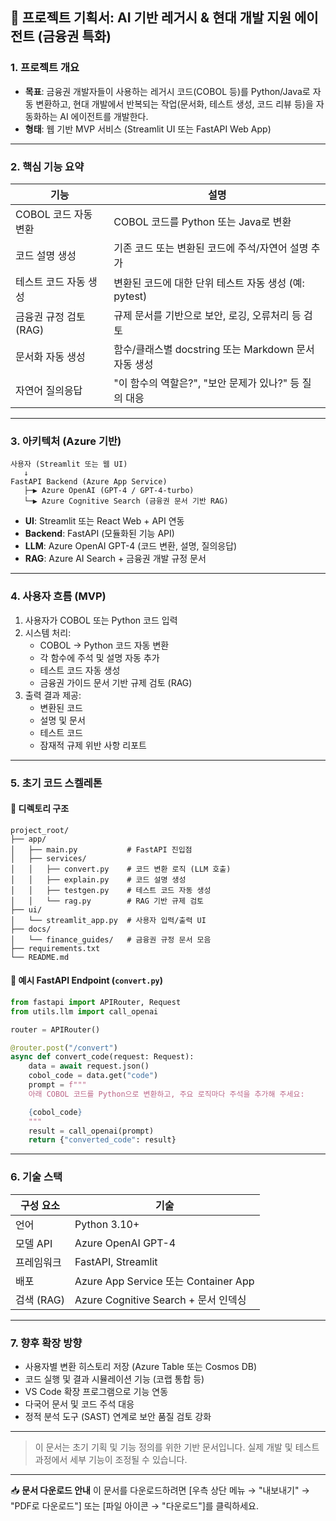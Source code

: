 ## 📘 프로젝트 기획서: AI 기반 레거시 & 현대 개발 지원 에이전트 (금융권 특화)

### 1. 프로젝트 개요

- **목표**: 금융권 개발자들이 사용하는 레거시 코드(COBOL 등)를 Python/Java로 자동 변환하고, 현대 개발에서 반복되는 작업(문서화, 테스트 생성, 코드 리뷰 등)을 자동화하는 AI 에이전트를 개발한다.
- **형태**: 웹 기반 MVP 서비스 (Streamlit UI 또는 FastAPI Web App)

---

### 2. 핵심 기능 요약

| 기능              | 설명                                     |
| --------------- | -------------------------------------- |
| COBOL 코드 자동 변환  | COBOL 코드를 Python 또는 Java로 변환           |
| 코드 설명 생성        | 기존 코드 또는 변환된 코드에 주석/자연어 설명 추가          |
| 테스트 코드 자동 생성    | 변환된 코드에 대한 단위 테스트 자동 생성 (예: pytest)    |
| 금융권 규정 검토 (RAG) | 규제 문서를 기반으로 보안, 로깅, 오류처리 등 검토          |
| 문서화 자동 생성       | 함수/클래스별 docstring 또는 Markdown 문서 자동 생성 |
| 자연어 질의응답        | "이 함수의 역할은?", "보안 문제가 있나?" 등 질의 대응     |

---

### 3. 아키텍처 (Azure 기반)

```plaintext
사용자 (Streamlit 또는 웹 UI)
   ↓
FastAPI Backend (Azure App Service)
   ├─▶ Azure OpenAI (GPT-4 / GPT-4-turbo)
   └─▶ Azure Cognitive Search (금융권 문서 기반 RAG)
```

- **UI**: Streamlit 또는 React Web + API 연동
- **Backend**: FastAPI (모듈화된 기능 API)
- **LLM**: Azure OpenAI GPT-4 (코드 변환, 설명, 질의응답)
- **RAG**: Azure AI Search + 금융권 개발 규정 문서

---

### 4. 사용자 흐름 (MVP)

1. 사용자가 COBOL 또는 Python 코드 입력
2. 시스템 처리:
   - COBOL → Python 코드 자동 변환
   - 각 함수에 주석 및 설명 자동 추가
   - 테스트 코드 자동 생성
   - 금융권 가이드 문서 기반 규제 검토 (RAG)
3. 출력 결과 제공:
   - 변환된 코드
   - 설명 및 문서
   - 테스트 코드
   - 잠재적 규제 위반 사항 리포트

---

### 5. 초기 코드 스켈레톤

#### 📁 디렉토리 구조

```plaintext
project_root/
├── app/
│   ├── main.py           # FastAPI 진입점
│   ├── services/
│   │   ├── convert.py    # 코드 변환 로직 (LLM 호출)
│   │   ├── explain.py    # 코드 설명 생성
│   │   ├── testgen.py    # 테스트 코드 자동 생성
│   │   └── rag.py        # RAG 기반 규제 검토
├── ui/
│   └── streamlit_app.py  # 사용자 입력/출력 UI
├── docs/
│   └── finance_guides/   # 금융권 규정 문서 모음
├── requirements.txt
└── README.md
```

#### 🧠 예시 FastAPI Endpoint (`convert.py`)

```python
from fastapi import APIRouter, Request
from utils.llm import call_openai

router = APIRouter()

@router.post("/convert")
async def convert_code(request: Request):
    data = await request.json()
    cobol_code = data.get("code")
    prompt = f"""
    아래 COBOL 코드를 Python으로 변환하고, 주요 로직마다 주석을 추가해 주세요:

    {cobol_code}
    """
    result = call_openai(prompt)
    return {"converted_code": result}
```

---

### 6. 기술 스택

| 구성 요소    | 기술                                 |
| -------- | ---------------------------------- |
| 언어       | Python 3.10+                       |
| 모델 API   | Azure OpenAI GPT-4                 |
| 프레임워크    | FastAPI, Streamlit                 |
| 배포       | Azure App Service 또는 Container App |
| 검색 (RAG) | Azure Cognitive Search + 문서 인덱싱    |

---

### 7. 향후 확장 방향

- 사용자별 변환 히스토리 저장 (Azure Table 또는 Cosmos DB)
- 코드 실행 및 결과 시뮬레이션 기능 (코랩 통합 등)
- VS Code 확장 프로그램으로 기능 연동
- 다국어 문서 및 코드 주석 대응
- 정적 분석 도구 (SAST) 연계로 보안 품질 검토 강화

---

> 이 문서는 초기 기획 및 기능 정의를 위한 기반 문서입니다. 실제 개발 및 테스트 과정에서 세부 기능이 조정될 수 있습니다.

---

📥 **문서 다운로드 안내** 이 문서를 다운로드하려면 [우측 상단 메뉴 → "내보내기" → "PDF로 다운로드"] 또는 [파일 아이콘 → "다운로드"]를 클릭하세요.

